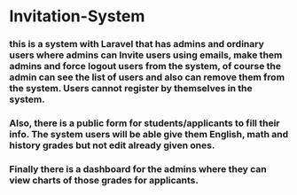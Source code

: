 # Invitation-System

### this is a system with Laravel that has admins and ordinary users where admins can Invite users using emails, make them admins and force logout users from the system, of course the admin can see the list of users and also can remove them from the system. Users cannot register by themselves in the system.
 
### Also, there is a public form for students/applicants to fill their info. The system users will be able give them English, math and history grades but not edit already given ones.
 
### Finally there is a dashboard for the admins where they can view charts of those grades for applicants.
